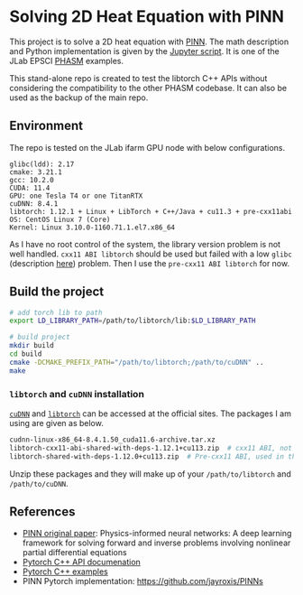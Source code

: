 # Solving 2D Heat Equation with PINN
This project is to solve a 2D heat equation with [PINN](https://en.wikipedia.org/wiki/Physics-informed_neural_networks).
 The math description and Python implementation is given by the [Jupyter script](https://github.com/nathanwbrei/phasm/blob/main/python/PhasmExampleHeatEquation.ipynb).
 It is one of the JLab EPSCI [PHASM](https://github.com/nathanwbrei/phasm) examples.

This stand-alone repo is created to test the libtorch C++ APIs without
 considering the compatibility to the other PHASM codebase.
 It can also be used as the backup of the main repo.

## Environment
The repo is tested on the JLab ifarm GPU node with below configurations.

```
glibc(ldd): 2.17
cmake: 3.21.1
gcc: 10.2.0
CUDA: 11.4
GPU: one Tesla T4 or one TitanRTX
cuDNN: 8.4.1
libtorch: 1.12.1 + Linux + LibTorch + C++/Java + cu11.3 + pre-cxx11abi
OS: CentOS Linux 7 (Core)
Kernel: Linux 3.10.0-1160.71.1.el7.x86_64
```

As I have no root control of the system, the library version problem is not well handled.
 `cxx11 ABI libtorch` should be used but failed with a low `glibc`
 (description [here](https://github.com/nathanwbrei/phasm/blob/gpu/farm_guide.md#notes)) problem.
 Then I use the `pre-cxx11 ABI libtorch` for now.

## Build the project

```bash
# add torch lib to path
export LD_LIBRARY_PATH=/path/to/libtorch/lib:$LD_LIBRARY_PATH

# build project
mkdir build
cd build
cmake -DCMAKE_PREFIX_PATH="/path/to/libtorch;/path/to/cuDNN" ..
make
```

### `libtorch` and `cuDNN` installation
[`cuDNN`](https://developer.nvidia.com/rdp/cudnn-download) and
 [`libtorch`](https://pytorch.org/get-started/locally/)
 can be accessed at the official sites.
 The packages I am using are given as below.

```bash
cudnn-linux-x86_64-8.4.1.50_cuda11.6-archive.tar.xz
libtorch-cxx11-abi-shared-with-deps-1.12.1+cu113.zip  # cxx11 ABI, not used
libtorch-shared-with-deps-1.12.0+cu113.zip  # Pre-cxx11 ABI, used in this repo
```

Unzip these packages and they will make up of your `/path/to/libtorch` and `/path/to/cuDNN`.

## References
- [PINN original paper](https://www.sciencedirect.com/science/article/pii/S0021999118307125?casa_token=3bln19-QiY8AAAAA:fljJ0paZDeCUJFpWkSxJQrd1xGDEnrUxdXOIWfpZZ7N0MnevxvVNLDEEEMyzX2_IRkX7Hco9YME): Physics-informed neural networks: A deep learning framework for solving forward and inverse problems involving nonlinear partial differential equations
- [Pytorch C++ API documenation](https://pytorch.org/cppdocs/)
- [Pytorch C++ examples](https://github.com/pytorch/examples/tree/main/cpp)
- PINN Pytorch implementation: https://github.com/jayroxis/PINNs
